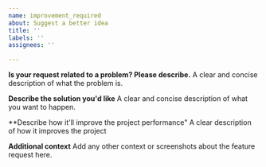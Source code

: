 ```yaml
---
name: improvement_required
about: Suggest a better idea
title: ''
labels: ''
assignees: ''

---
```


**Is your request related to a problem? Please describe.**
A clear and concise description of what the problem is.

**Describe the solution you'd like**
A clear and concise description of what you want to happen.

**Describe how it'll improve the project performance"
A clear description of how it improves the project

**Additional context**
Add any other context or screenshots about the feature request here.
